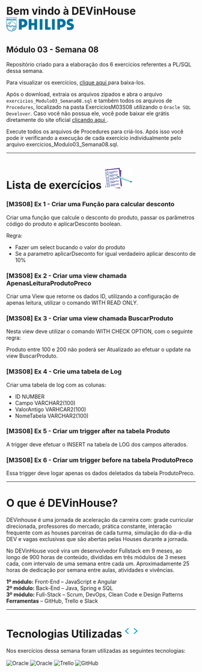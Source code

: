 # Bem vindo à DEVinHouse <img width="180px" alt="Philips" src="ExerciciosM03S08/images/logo-phil.png"/>
## Módulo 03 - Semana 08

Repositório criado para a elaboração dos 6 exercícios referentes a PL/SQL dessa semana. <br>

Para visualizar os exercícios, <a href="https://github.com/GeorgeEnriqueBravo/DEVinHouse-Modulo03-Semana07/archive/refs/heads/main.zip" target="_blank">
    clique aqui
</a>
para baixa-los. <br>

Após o download, extraia os arquivos zipados e abra o arquivo `exercicios_Modulo03_Semana08.sql` e também todos os arquivos de `Procedures`,  localizado na pasta ExerciciosM03S08 utilizando o `Oracle SQL Develover`. Caso você não possua ele, você pode baixar ele grátis diretamente do site oficial <a href="https://www.oracle.com/database/sqldeveloper/technologies/download/" target="_blank">
    clicando aqui
</a>.

Execute todos os arquivos de Procedures para criá-los. Após isso você pode ir verificando a execução de cada exercício individualmente pelo arquivo exercicios_Modulo03_Semana08.sql.

---

# Lista de exercícios <img width="75px" alt="Philips" src="ExerciciosM03S08/images/lista.png"/>
### [M3S08] Ex 1 - Criar uma Função para calcular desconto

Criar uma função que calcule o desconto do produto, passar os parâmetros código do produto e aplicarDesconto boolean.

Regra:
- Fazer um select bucando o valor do produto
- Se a parametro aplicarDseconto for igual verdadeiro aplicar desconto de 10%

### [M3S08] Ex 2 - Criar uma view chamada ApenasLeituraProdutoPreco

Criar uma View que retorne os dados ID, utilizando a configuração de apenas leitura, utilizar o comando WITH READ ONLY.

### [M3S08] Ex 3 - Criar uma view chamada BuscarProduto

Nesta view deve utilizar o comando WITH CHECK OPTION, com o seguinte regra:

Produto entre 100 e 200 não poderá ser Atualizado ao efetuar o update na view BuscarProduto.

### [M3S08] Ex 4 - Crie uma tabela de Log

Criar uma tabela de log com as colunas:
- ID NUMBER
- Campo VARCHAR2(100)
- ValorAntigo VARHCAR2(100)
- NomeTabela VARCHAR2(100)

### [M3S08] Ex 5 - Criar um trigger after na tabela Produto

A trigger deve efetuar o INSERT na tabela de LOG dos campos alterados.

### [M3S08] Ex 6 - Criar um trigger before na tabela ProdutoPreco

Essa trigger deve logar apenas os dados deletados da tabela ProdutoPreco.

---

# O que é DEVinHouse?
DEVinhouse é uma jornada de aceleração da carreira com: grade curricular direcionada, professores do mercado, prática constante, interação frequente com as houses parceiras de cada turma, simulação do dia-a-dia DEV e vagas exclusivas que são abertas pelas Houses durante a jornada.

No DEVinHouse você vira um desenvolvedor Fullstack em 9 meses, ao longo de 900 horas de conteúdo, divididas em três módulos de 3 meses cada, com intervalo de uma semana entre cada um. Aproximadamente 25 horas de dedicação por semana entre aulas, atividades e vivências.

__1º módulo:__ Front-End – JavaScript e Angular <br/>
__2º módulo:__ Back-End – Java, Spring e SQL <br/>
__3º módulo:__ Full-Stack – Scrum, DevOps, Clean Code e Design Patterns <br/>
__Ferramentas__ – GitHub, Trello e Slack

---

# Tecnologias Utilizadas <img width="35px" alt="🌐" src="ExerciciosM03S08/images/tag.gif"/>
Nos exercícios dessa semana foram utilizadas as seguintes tecnologias:
<div style="display: inline_block">
    <img align="center" alt="Oracle" src="https://img.shields.io/badge/Oracle-F80000?style=for-the-badge&logo=oracle&logoColor=black"/>
    <img align="center" alt="Oracle" src="https://img.shields.io/badge/PLSQL-F80000?style=for-the-badge&logo=oracle&logoColor=black"/>
    <img align="center" alt="Trello" src="https://img.shields.io/badge/Trello-0052CC?style=for-the-badge&logo=trello&logoColor=white"/>
    <img align="center" alt="GitHub" src="https://img.shields.io/badge/GitHub-100000?style=for-the-badge&logo=github&logoColor=white"/>
</div>



